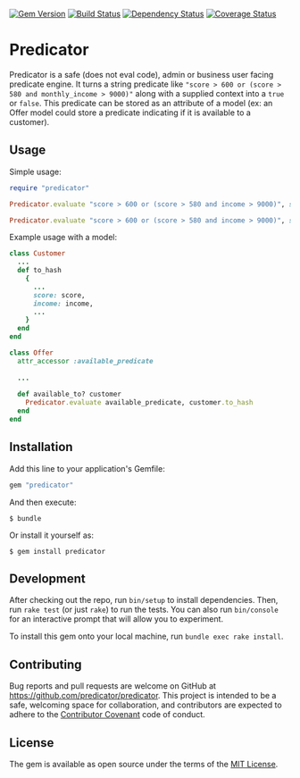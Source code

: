 [![Gem Version](https://badge.fury.io/rb/predicator.svg)](http://badge.fury.io/rb/predicator)
[![Build Status](https://travis-ci.org/predicator/predicator.svg?branch=master)](https://travis-ci.org/predicator/predicator)
[![Dependency Status](https://img.shields.io/gemnasium/predicator/predicator.svg)](https://gemnasium.com/predicator/predicator)
[![Coverage Status](https://coveralls.io/repos/github/predicator/predicator/badge.svg?branch=master)](https://coveralls.io/github/predicator/predicator?branch=master)

# Predicator

Predicator is a safe (does not eval code), admin or business user facing predicate engine. It turns a string predicate like `"score > 600 or (score > 580 and monthly_income > 9000)"` along with a supplied context into a `true` or `false`. This predicate can be stored as an attribute of a model (ex: an Offer model could store a predicate indicating if it is available to a customer).

## Usage

Simple usage:

```ruby
require "predicator"

Predicator.evaluate "score > 600 or (score > 580 and income > 9000)", score: 590 # false

Predicator.evaluate "score > 600 or (score > 580 and income > 9000)", score: 590, income: 9500 # true
```

Example usage with a model:

```ruby
class Customer
  ...
  def to_hash
    {
      ...
      score: score,
      income: income,
      ...
    }
  end
end

class Offer
  attr_accessor :available_predicate
  
  ...
  
  def available_to? customer
    Predicator.evaluate available_predicate, customer.to_hash
  end
end
```

## Installation

Add this line to your application's Gemfile:

```ruby
gem "predicator"
```

And then execute:

    $ bundle

Or install it yourself as:

    $ gem install predicator

## Development

After checking out the repo, run `bin/setup` to install dependencies.
Then, run `rake test` (or just `rake`) to run the tests. You can also run `bin/console` for an interactive prompt that will allow you to experiment.

To install this gem onto your local machine, run `bundle exec rake install`.

## Contributing

Bug reports and pull requests are welcome on GitHub at https://github.com/predicator/predicator.
This project is intended to be a safe, welcoming space for collaboration, and contributors are expected to adhere to the [Contributor Covenant](http://contributor-covenant.org) code of conduct.


## License

The gem is available as open source under the terms of the [MIT License](http://opensource.org/licenses/MIT).
